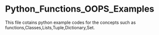 # Python_Functions_OOPS_Examples
This file cotains python example codes for the concepts such as functions,Classes,Lists,Tuple,Dictionary,Set. 
